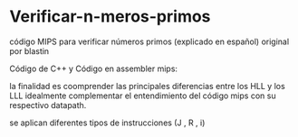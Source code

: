 # Verificar-n-meros-primos
código MIPS para verificar números primos (explicado en español) original por blastin

Código de C++ y Código en assembler mips:

la finalidad es coomprender las principales diferencias entre los HLL y los LLL
idealmente complementar el entendimiento del código mips con su respectivo datapath.

se aplican diferentes tipos de instrucciones (J , R , i)
